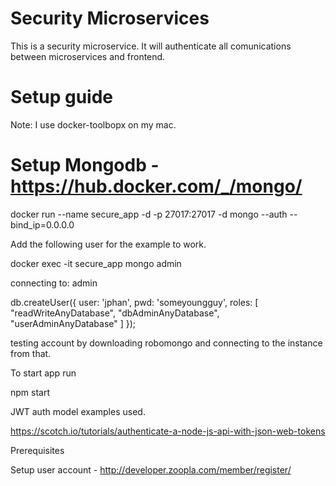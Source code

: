 # Security Microservices
This is a security microservice. It will authenticate all comunications between microservices and frontend. 

# Setup guide

Note: I use docker-toolbopx on my mac.

# Setup Mongodb - https://hub.docker.com/_/mongo/

docker run --name secure_app -d -p 27017:27017 -d mongo --auth --bind_ip=0.0.0.0

Add the following user for the example to work.

docker exec -it secure_app mongo admin

connecting to: admin


db.createUser({ user: 'jphan', pwd: 'someyoungguy', roles: [ "readWriteAnyDatabase", "dbAdminAnyDatabase", "userAdminAnyDatabase" ] });


testing account by downloading robomongo and connecting to the instance from that.

To start app run 

npm start

JWT auth model examples used.

https://scotch.io/tutorials/authenticate-a-node-js-api-with-json-web-tokens

Prerequisites

Setup user account - http://developer.zoopla.com/member/register/


